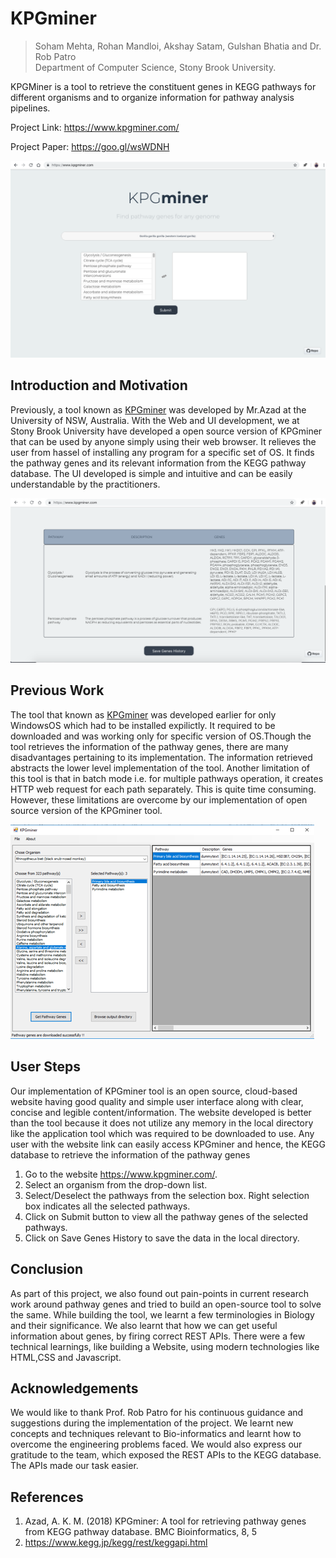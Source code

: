 # KPGminer

> Soham Mehta, Rohan Mandloi, Akshay Satam, Gulshan Bhatia and Dr. Rob Patro  
> Department of Computer Science, Stony Brook University.


KPGMiner is a tool to retrieve the constituent genes in KEGG pathways for different organisms and to organize information for pathway analysis pipelines. 

Project Link: https://www.kpgminer.com/

Project Paper: https://goo.gl/wsWDNH

![KPGMiner](kpgmain.png)



## Introduction and Motivation

Previously, a tool known as [KPGminer](https://www.biorxiv.org/content/early/2018/09/13/416131) was developed by Mr.Azad at the University of NSW, Australia. With the Web and UI development, we at Stony Brook University have developed a open source version of KPGminer that can be used by anyone simply using their web browser. It relieves the user from hassel of installing any program for a specific set of OS. It finds the pathway genes and its relevant information from the KEGG pathway database. The UI developed is simple and intuitive and can be easily understandable by the practitioners.

![KPGMiner2](kpg2.png)


## Previous Work

The tool that known as [KPGminer](https://www.biorxiv.org/content/early/2018/09/13/416131) was developed earlier for only WindowsOS which had to be installed expilictly. It required to be downloaded and was working only for specific version of OS.Though the tool retrieves the information of the pathway genes, there are many disadvantages pertaining to its implementation. The information retrieved abstracts the lower level implementation of the tool. Another limitation of this tool is that in batch mode i.e. for multiple pathways operation, it creates HTTP web request for each path separately. This is quite time consuming. However, these limitations are overcome by our implementation of open source version of the KPGminer tool. 

 ![OldKPG](oldkpg.png)


## User Steps

Our implementation of KPGminer tool is an open source, cloud-based website having good quality and simple user interface along with clear, concise and legible content/information. The website developed is better than the tool because it does not utilize any memory in the local directory like the application tool which was required to be downloaded to use. Any user with the website link can easily access KPGminer and hence, the KEGG database to retrieve the information of the pathway genes

1. Go to the website https://www.kpgminer.com/. 
2. Select an organism from the drop-down list.
3. Select/Deselect the pathways from the selection box. Right selection box indicates all the selected pathways.
4. Click on Submit button to view all the pathway genes of the selected pathways.
5. Click on Save Genes History to save the data in the local directory.

##	Conclusion

As part of this project, we also found out pain-points in current research work around pathway genes and tried to build an open-source tool to solve the same. While building the tool, we learnt a few terminologies in Biology and their significance. We also learnt that how  we can get useful information about genes, by firing correct REST APIs. There were a few technical learnings, like building a Website, using modern technologies like HTML,CSS and Javascript.

##	Acknowledgements

We would like to thank Prof. Rob Patro for his continuous guidance and suggestions during the implementation of the project. We learnt new concepts and techniques relevant to Bio-informatics and learnt how to overcome the engineering problems faced. We would also express our gratitude to the team, which exposed the REST APIs to the KEGG database. The APIs made our task easier.

## References

1.	Azad, A. K. M. (2018) KPGminer: A tool for retrieving pathway genes from KEGG pathway database. BMC Bioinformatics, 8, 5
2.	https://www.kegg.jp/kegg/rest/keggapi.html







